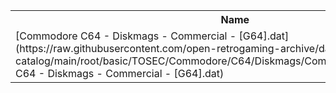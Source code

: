 <table>
<tr><th>Name</th><th>Size</th></tr>
<tr><td>[Commodore C64 - Diskmags - Commercial - [G64].dat](https://raw.githubusercontent.com/open-retrogaming-archive/dat-catalog/main/root/basic/TOSEC/Commodore/C64/Diskmags/Commercial/[G64]/Commodore C64 - Diskmags - Commercial - [G64].dat)</td><td>34554</td></tr>
</table>
